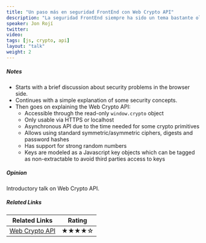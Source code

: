 ```yaml
---
title: "Un paso más en seguridad FrontEnd con Web Crypto API"
description: "La seguridad FrontEnd siempre ha sido un tema bastante olvidado en los desarrollos, dejandose muchas veces esta parte exclusivamente para el backend. Al ser el front la parte más accesible y a la vez vulnerable, los desarrolladores debemos tomar medidas, pues una fuerte seguridad puede filtrar en gran medida el número de ataques que llegan a back, así como detener otros casi por completo. El objetivo de esta charla es presentar y analizar la Web Cryptography API que ya está implementada en algunos navegadores, ofreciendo soporte para algoritmos básicos de encriptación, así como firmado con mecanismos de claves públicas y privadas. Además de ayudar a los desarrolladores a asegurar la identidad de los usuarios en operaciones sensibles, puede ser utilizado para cantidad de acciones, como la comprobación de que los recursos enviados desde back son exactamente los mismos que recibimos en front."
speaker: Jon Rojí
twitter:
video:
tags: [js, crypto, api]
layout: "talk"
weight: 2
---
```


<article id="1">

##### Notes

- Starts with a brief discussion about security problems in the browser side.
- Continues with a simple explanation of some security concepts.
- Then goes on explaining the Web Crypto API:
	- Accessible through the read-only `window.crypto` object
	- Only usable via HTTPS or localhost
	- Asynchronous API due to the time needed for some crypto primitives
	- Allows using standard symmetric/asymmetric ciphers, digests and password hashes
	- Has support for strong random numbers
	- Keys are modeled as a Javascript key objects which can be tagged as non-extractable to avoid third parties access to keys

</article>

<article id="2">

##### Opinion

Introductory talk on Web Crypto API.

</article>

<article id="3">

##### Related Links

Related Links | Rating
--- | ---
[Web Crypto API](https://www.w3.org/TR/WebCryptoAPI/) | ★★★★☆
</article>
